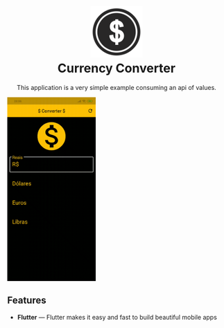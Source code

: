 <h1 align="center">
  <img src="currency.png" alt="Currency Converter" width="120">
<br>
Currency Converter
</h1>

<p align="center">This application is a very simple example consuming an api of values.</p>

<div>
  <img src="presentation.gif" alt="demo" height="425">
</div>

## Features

- **Flutter** — Flutter makes it easy and fast to build beautiful mobile apps
